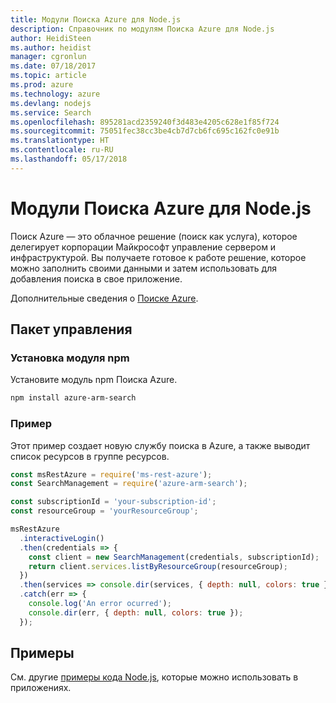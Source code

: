 ```yaml
---
title: Модули Поиска Azure для Node.js
description: Справочник по модулям Поиска Azure для Node.js
author: HeidiSteen
ms.author: heidist
manager: cgronlun
ms.date: 07/18/2017
ms.topic: article
ms.prod: azure
ms.technology: azure
ms.devlang: nodejs
ms.service: Search
ms.openlocfilehash: 895281acd2359240f3d483e4205c628e1f85f724
ms.sourcegitcommit: 75051fec38cc3be4cb7d7cb6fc695c162fc0e91b
ms.translationtype: HT
ms.contentlocale: ru-RU
ms.lasthandoff: 05/17/2018
---
```

# <a name="azure-search-modules-for-nodejs"></a>Модули Поиска Azure для Node.js

Поиск Azure — это облачное решение (поиск как услуга), которое делегирует корпорации Майкрософт управление сервером и инфраструктурой. Вы получаете готовое к работе решение, которое можно заполнить своими данными и затем использовать для добавления поиска в свое приложение.

Дополнительные сведения о [Поиске Azure](https://docs.microsoft.com/azure/search/search-what-is-azure-search).

## <a name="management-package"></a>Пакет управления

### <a name="install-the-npm-module"></a>Установка модуля npm

Установите модуль npm Поиска Azure.

```bash
npm install azure-arm-search
```

### <a name="example"></a>Пример

Этот пример создает новую службу поиска в Azure, а также выводит список ресурсов в группе ресурсов.

```javascript
const msRestAzure = require('ms-rest-azure');
const SearchManagement = require('azure-arm-search');

const subscriptionId = 'your-subscription-id';
const resourceGroup = 'yourResourceGroup';

msRestAzure
  .interactiveLogin()
  .then(credentials => {
    const client = new SearchManagement(credentials, subscriptionId);
    return client.services.listByResourceGroup(resourceGroup);
  })
  .then(services => console.dir(services, { depth: null, colors: true }))
  .catch(err => {
    console.log('An error ocurred');
    console.dir(err, { depth: null, colors: true });
  });
```

## <a name="samples"></a>Примеры

См. другие [примеры кода Node.js](https://azure.microsoft.com/resources/samples/?platform=nodejs), которые можно использовать в приложениях.
